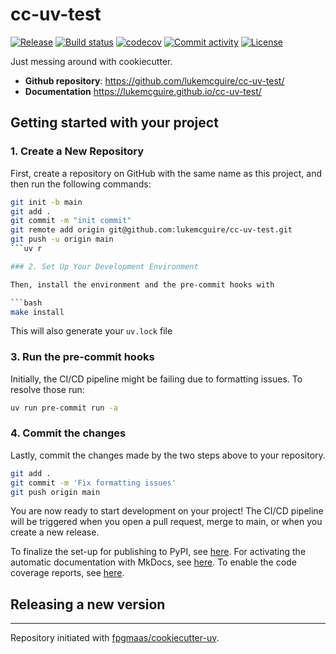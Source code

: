 # cc-uv-test

[![Release](https://img.shields.io/github/v/release/lukemcguire/cc-uv-test)](https://img.shields.io/github/v/release/lukemcguire/cc-uv-test)
[![Build status](https://img.shields.io/github/actions/workflow/status/lukemcguire/cc-uv-test/main.yml?branch=main)](https://github.com/lukemcguire/cc-uv-test/actions/workflows/main.yml?query=branch%3Amain)
[![codecov](https://codecov.io/gh/lukemcguire/cc-uv-test/branch/main/graph/badge.svg)](https://codecov.io/gh/lukemcguire/cc-uv-test)
[![Commit activity](https://img.shields.io/github/commit-activity/m/lukemcguire/cc-uv-test)](https://img.shields.io/github/commit-activity/m/lukemcguire/cc-uv-test)
[![License](https://img.shields.io/github/license/lukemcguire/cc-uv-test)](https://img.shields.io/github/license/lukemcguire/cc-uv-test)

Just messing around with cookiecutter.

- **Github repository**: <https://github.com/lukemcguire/cc-uv-test/>
- **Documentation** <https://lukemcguire.github.io/cc-uv-test/>

## Getting started with your project

### 1. Create a New Repository

First, create a repository on GitHub with the same name as this project, and then run the following commands:

````bash
git init -b main
git add .
git commit -m "init commit"
git remote add origin git@github.com:lukemcguire/cc-uv-test.git
git push -u origin main
```uv r

### 2. Set Up Your Development Environment

Then, install the environment and the pre-commit hooks with

```bash
make install
````

This will also generate your `uv.lock` file

### 3. Run the pre-commit hooks

Initially, the CI/CD pipeline might be failing due to formatting issues. To resolve those run:

```bash
uv run pre-commit run -a
```

### 4. Commit the changes

Lastly, commit the changes made by the two steps above to your repository.

```bash
git add .
git commit -m 'Fix formatting issues'
git push origin main
```

You are now ready to start development on your project!
The CI/CD pipeline will be triggered when you open a pull request, merge to main, or when you create a new release.

To finalize the set-up for publishing to PyPI, see [here](https://fpgmaas.github.io/cookiecutter-uv/features/publishing/#set-up-for-pypi).
For activating the automatic documentation with MkDocs, see [here](https://fpgmaas.github.io/cookiecutter-uv/features/mkdocs/#enabling-the-documentation-on-github).
To enable the code coverage reports, see [here](https://fpgmaas.github.io/cookiecutter-uv/features/codecov/).

## Releasing a new version

---

Repository initiated with [fpgmaas/cookiecutter-uv](https://github.com/fpgmaas/cookiecutter-uv).
